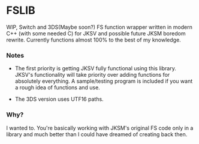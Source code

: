 # FSLIB
WIP, Switch and 3DS(Maybe soon?) FS function wrapper written in modern C++ (with some needed C) for JKSV and possible future JKSM boredom rewrite. Currently functions almost 100% to the best of my knowledge.
### Notes
* The first priority is getting JKSV fully functional using this library. JKSV's functionality will take priority over adding functions for absolutely everything. A sample/testing program is included if you want a rough idea of functions and use.

* The 3DS version uses UTF16 paths.
### Why?
I wanted to. You're basically working with JKSM's original FS code only in a library and much better than I could have dreamed of creating back then.
